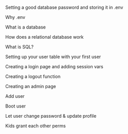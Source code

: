 Setting a good database password and storing it in .env



Why .env



What is a database



How does a relational database work



What is SQL?



Setting up your user table with your first user



Creating a login page and adding session vars



Creating a logout function



Creating an admin page

Add user



Boot user



Let user change password & update profile



Kids grant each other perms
